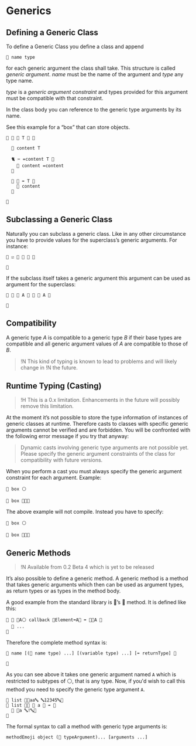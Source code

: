 # Generics

## Defining a Generic Class

To define a Generic Class you define a class and append

```
🐚 name type
```

for each generic argument the class shall take. This structure is called *generic argument*. *name*  must be the name of the argument and *type* any type name.

*type*  is a *generic argument constraint* and types provided for this argument must be compatible with that constraint.

In the class body you can reference to the generic type arguments by its name.

See this example for a “box” that can store objects.

```
🐇 🎁 🐚 T 🔵 🍇

  🍰 content T

  🐈 ✂️ =content T 🍇
    🍮 content =content
  🍉

  🐖 🎉 ➡️ T 🍇
    🍎 content
  🍉

🍉
```

## Subclassing a Generic Class

Naturally you can subclass a generic class. Like in any other circumstance you have to provide values for the superclass’s generic arguments. For instance:

```
🐇 ☑️ 🎁 🐚 🔡 🍇

🍉
```

If the subclass itself takes a generic argument this argument can be used as argument for the superclass:

```
🐇 🌟 🐚 A 🔵 🎁 🐚 A 🍇

🍉
```

## Compatibility

A generic type *A* is compatible to a generic type *B* if their base types are compatible and all generic argument values of *A* are compatible to those of *B*.

>!N This kind of typing is known to lead to problems and will likely change in
>!N the future.

## Runtime Typing (Casting)

>!H This is a 0.x limitation. Enhancements in the future will possibly remove this limitation.

At the moment it’s not possible to store the type information of instances of generic classes at runtime. Therefore casts to classes with specific generic arguments cannot be verified and are forbidden. You will be confronted with the following error message if you try that anyway:

> Dynamic casts involving generic type arguments are not possible yet. Please specify the generic argument constraints of the class for compatibility with future versions.

When you perform a cast you must always specify the generic argument constraint for each argument. Example:

```
🍰 box ⚪️

🔲 box 🎁🐚🔡
```

The above example will not compile. Instead you have to specify:

```
🍰 box ⚪️

🔲 box 🎁🐚🔵
```

## Generic Methods

>!N Available from 0.2 Beta 4 which is yet to be released

It’s also possible to define a generic method. A generic method is a method
that takes generic arguments which then can be used as argument types, as return
types or as types in the method body.

A good example from the standard library is 🍨’s 🐰 method. It is defined like 
this:

```
🐖 🐰 🐚A⚪️ callback 🍇Element➡️A🍉 ➡️ 🍨🐚A 🍇
  👴 ...
🍉
```

Therefore the complete method syntax is:

```
🐖 name [(🐚 name type) ...] [(variable type) ...] [➡️ returnType] 🍇

🍉
```

As you can see above it takes one generic argument named `A` which is restricted
to subtypes of ⚪️, that is any type. Now, if you'd wish to call this method
you need to specify the generic type argument `A`.

```
🍦 list 🍨🔤aa🔤 🔤12345🔤🍆
🐰 list 🐚🔡 🍇 a 🔡 ➡️ 🔡
  🍎 🍪a 🔤!🔤🍪
🍉
```

The formal syntax to call a method with generic type arguments is:

```
methodEmoji object (🐚 typeArgument)... [arguments ...]
```
